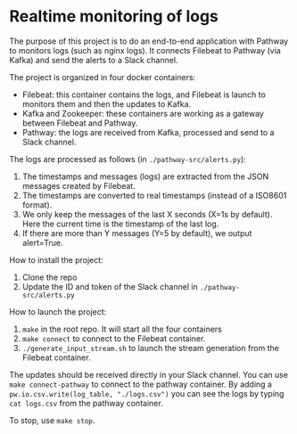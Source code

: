# Realtime monitoring of logs

The purpose of this project is to do an end-to-end application with Pathway to monitors logs (such as nginx logs).
It connects Filebeat to Pathway (via Kafka) and send the alerts to a Slack channel.

The project is organized in four docker containers:
 - Filebeat: this container contains the logs, and Filebeat is launch to monitors them and then the updates to Kafka.
 - Kafka and Zookeeper: these containers are working as a gateway between Filebeat and Pathway.
 - Pathway: the logs are received from Kafka, processed and send to a Slack channel.
 
The logs are processed as follows (in `./pathway-src/alerts.py`):
 1. The timestamps and messages (logs) are extracted from the JSON messages created by Filebeat.
 2. The timestamps are converted to real timestamps (instead of a ISO8601 format).
 3. We only keep the messages of the last X seconds (X=1s by default). Here the current time is the timestamp of the last log.
 4. If there are more than Y messages (Y=5 by default), we output alert=True.

How to install the project:
 1. Clone the repo
 2. Update the ID and token of the Slack channel in `./pathway-src/alerts.py`

How to launch the project:
 1. `make` in the root repo. It will start all the four containers
 2. `make connect` to connect to the Filebeat container.
 3. `./generate_input_stream.sh` to launch the stream generation from the Filebeat container.

The updates should be received directly in your Slack channel.
You can use `make connect-pathway` to connect to the pathway container.
By adding a `pw.io.csv.write(log_table, "./logs.csv")` you can see the logs by typing `cat logs.csv` from the pathway container.

To stop, use `make stop`.